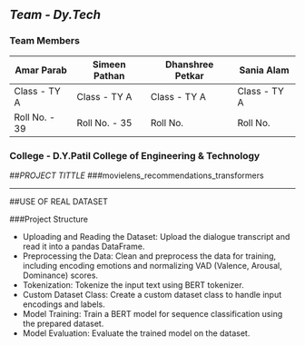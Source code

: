 ## _Team - Dy.Tech_
### Team Members
| Amar Parab   | Simeen Pathan | Dhanshree Petkar | Sania Alam |
|------------------|-------------------------|-------------------|-------------------|
| Class - TY A   |         Class - TY A |      Class - TY A |Class - TY A |
| Roll No. - 39   |       Roll No. - 35  |     Roll No.   | Roll No.    |

### College - D.Y.Patil College of Engineering & Technology

##_PROJECT TITTLE_
###movielens_recommendations_transformers

--------------------------------------------------

##USE OF REAL DATASET 

###Project Structure
* Uploading and Reading the Dataset: Upload the dialogue transcript and read it into a pandas DataFrame.
* Preprocessing the Data: Clean and preprocess the data for training, including encoding emotions and normalizing VAD (Valence, Arousal, Dominance) scores.
* Tokenization: Tokenize the input text using BERT tokenizer.
* Custom Dataset Class: Create a custom dataset class to handle input encodings and labels.
* Model Training: Train a BERT model for sequence classification using the prepared dataset.
* Model Evaluation: Evaluate the trained model on the dataset.


